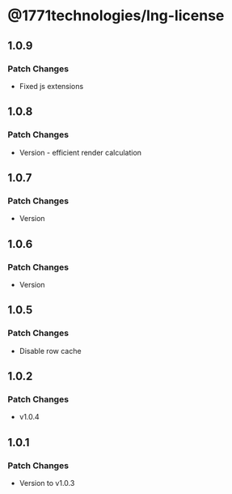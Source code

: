 # @1771technologies/lng-license

## 1.0.9

### Patch Changes

- Fixed js extensions

## 1.0.8

### Patch Changes

- Version - efficient render calculation

## 1.0.7

### Patch Changes

- Version

## 1.0.6

### Patch Changes

- Version

## 1.0.5

### Patch Changes

- Disable row cache

## 1.0.2

### Patch Changes

- v1.0.4

## 1.0.1

### Patch Changes

- Version to v1.0.3
